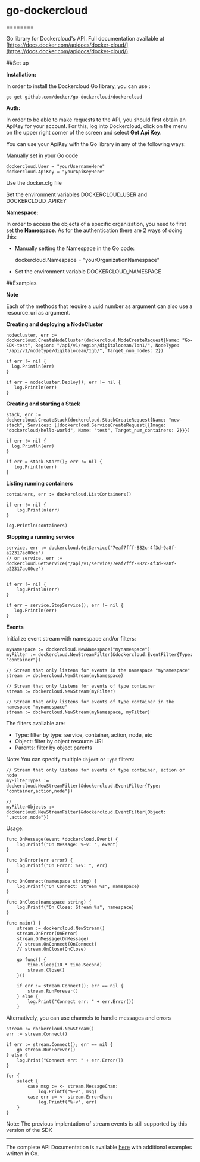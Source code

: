# go-dockercloud
========

Go library for Dockercloud's API. Full documentation available at [https://docs.docker.com/apidocs/docker-cloud/](https://docs.docker.com/apidocs/docker-cloud/)

##Set up

**Installation:**

In order to install the Dockercloud Go library, you can use :

	go get github.com/docker/go-dockercloud/dockercloud


**Auth:**

In order to be able to make requests to the API, you should first obtain an ApiKey for your account. For this, log into Dockercloud, click on the menu on the upper right corner of the screen and select **Get Api Key**.

You can use your ApiKey with the Go library in any of the following ways:

Manually set in your Go code

	dockercloud.User = "yourUsernameHere"
	dockercloud.ApiKey = "yourApiKeyHere"

Use the docker.cfg file

Set the environment variables DOCKERCLOUD_USER and DOCKERCLOUD_APIKEY

**Namespace:**

In order to access the objects of a specific organization, you need to first set the **Namespace**. As for the authentication there are 2 ways of doing this:

- Manually setting the Namespace in the Go code:

	dockercloud.Namespace = "yourOrganizationNamespace"

- Set the environment variable DOCKERCLOUD_NAMESPACE

##Examples


**Note**

Each of the methods that require a uuid number as argument can also use a resource_uri as argument.

**Creating and deploying a NodeCluster**

```
nodecluster, err := dockercloud.CreateNodeCluster(dockercloud.NodeCreateRequest{Name: "Go-SDK-test", Region: "/api/v1/region/digitalocean/lon1/", NodeType: "/api/v1/nodetype/digitalocean/1gb/", Target_num_nodes: 2})

if err != nil {
  log.Println(err)
}

if err = nodecluster.Deploy(); err != nil {
   log.Println(err)
}
```

**Creating and starting a Stack**

```
stack, err := dockercloud.CreateStack(dockercloud.StackCreateRequest{Name: "new-stack", Services: []dockercloud.ServiceCreateRequest{{Image: "dockercloud/hello-world", Name: "test", Target_num_containers: 2}}})

if err != nil {
  log.Println(err)
}

if err = stack.Start(); err != nil {
   log.Println(err)
}
```

**Listing running containers**

```
containers, err := dockercloud.ListContainers()

if err != nil {
	log.Println(err)
}

log.Println(containers)
```

**Stopping a running service**

```
service, err := dockercloud.GetService("7eaf7fff-882c-4f3d-9a8f-a22317ac00ce")
// or service, err := dockercloud.GetService("/api/v1/service/7eaf7fff-882c-4f3d-9a8f-a22317ac00ce")


if err != nil {
	log.Println(err)
}

if err = service.StopService(); err != nil {
   log.Println(err)
}
```


**Events**

Initialize event stream with namespace and/or filters:

```
myNamespace := dockercloud.NewNamespace("mynamespace")
myFilter := dockercloud.NewStreamFilter(&dockercloud.EventFilter{Type: "container"})

// Stream that only listens for events in the namespace "mynamespace"
stream := dockercloud.NewStream(myNamespace)

// Stream that only listens for events of type container 
stream := dockercloud.NewStream(myFilter)

// Stream that only listens for events of type container in the namespace "mynamespace"
stream := dockercloud.NewStream(myNamespace, myFilter)
```

The filters available are:

- Type: filter by type: service, container, action, node, etc
- Object: filter by object resource URI
- Parents: filter by object parents


Note: You can specify multiple `Object` or `Type` filters:

```
// Stream that only listens for events of type container, action or node
myFilterTypes := dockercloud.NewStreamFilter(&dockercloud.EventFilter{Type: "container,action,node"})

//
myFilterObjects := dockercloud.NewStreamFilter(&dockercloud.EventFilter{Object: ",action,node"})
```

Usage:

```
func OnMessage(event *dockercloud.Event) {
    log.Printf("On Message: %+v: ", event)
}

func OnError(err error) {
    log.Printf("On Error: %+v: ", err)
}

func OnConnect(namespace string) {
    log.Printf("On Connect: Stream %s", namespace)
}

func OnClose(namespace string) {
    log.Printf("On Close: Stream %s", namespace)
}

func main() {
    stream := dockercloud.NewStream()
    stream.OnError(OnError)
    stream.OnMessage(OnMessage)
    // stream.OnConnect(OnConnect)
    // stream.OnClose(OnClose)

    go func() {
        time.Sleep(10 * time.Second)
        stream.Close()
    }()

    if err := stream.Connect(); err == nil {
        stream.RunForever()
    } else {
        log.Print("Connect err: " + err.Error())
    }
```

Alternatively, you can use channels to handle messages and errors

```
stream := dockercloud.NewStream()
err := stream.Connect()

if err := stream.Connect(); err == nil {
	go stream.RunForever()
} else {
    log.Print("Connect err: " + err.Error())
}

for {
	select {
		case msg := <- stream.MessageChan:
            log.Printf("%+v", msg)
		case err := <- stream.ErrorChan:
		    log.Printf("%+v", err)
	}
}
```
Note: The previous implentation of stream events is still supported by this version of the SDK

---

The complete API Documentation is available [here](https://docs.docker.com/apidocs/docker-cloud/) with additional examples written in Go.
